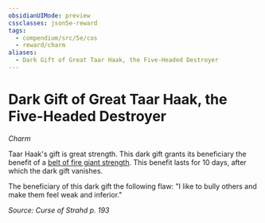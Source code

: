 ```yaml
---
obsidianUIMode: preview
cssclasses: json5e-reward
tags:
  - compendium/src/5e/cos
  - reward/charm
aliases:
  - Dark Gift of Great Taar Haak, the Five-Headed Destroyer
---
```

# Dark Gift of Great Taar Haak, the Five-Headed Destroyer
*Charm*  

Taar Haak's gift is great strength. This dark gift grants its beneficiary the benefit of a [belt of fire giant strength](2-Mechanics/CLI/items/belt-of-fire-giant-strength.md). This benefit lasts for 10 days, after which the dark gift vanishes.

The beneficiary of this dark gift the following flaw: "I like to bully others and make them feel weak and inferior."

*Source: Curse of Strahd p. 193*